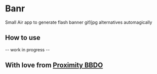 Banr
====

Small Air app to generate flash banner gif/jpg alternatives automagically

How to use
----------

-- work in progress --


With love from [Proximity BBDO](htt://www.proximity.bbdo.be)
------------------------------------------------------------

